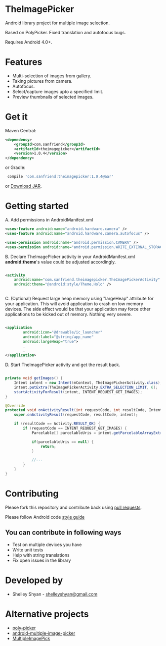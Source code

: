 # TheImagePicker
Android library project for multiple image selection.

Based on PolyPicker. Fixed translation and autofocus bugs.

Requires Android 4.0+.

Features
==========
* Multi-selection of images from gallery.
* Taking pictures from camera.
* Autofocus.
* Select/capture images upto a specified limit.
* Preview thumbnails of selected images.

Get it
==========

Maven Central:

```xml
<dependency>
    <groupId>com.sanfriend</groupId>
    <artifactId>theimagepicker</artifactId>
    <version>1.0.4</version>
</dependency>
```
or Gradle:
```groovy
 compile 'com.sanfriend:theimagepicker:1.0.4@aar'
```
or [Download JAR](https://bintray.com/artifact/download/fotock/maven/com/sanfriend/theimagepicker/1.0.4/theimagepicker-1.0.4-sources.jar).

Getting started
==========

A. Add permissions in AndroidManifest.xml

```xml
<uses-feature android:name="android.hardware.camera" />
<uses-feature android:name="android.hardware.camera.autofocus" />

<uses-permission android:name="android.permission.CAMERA" />
<uses-permission android:name="android.permission.WRITE_EXTERNAL_STORAGE" />
```

B. Declare TheImagePicker activity in your AndroidManifest.xml
   **android:theme**'s value could be adjusted accordingly.

```xml

<activity
    android:name="com.sanfriend.theimagepicker.TheImagePickerActivity"
    android:theme="@android:style/Theme.Holo" />
    
```

C. (Optional) Request large heap memory using "largeHeap" attribute for your application. This will avoid application to
crash on low memory devices. The side effect would be that your application may force
other applications to be kicked out of memory. Nothing very severe.

```xml

<application
        android:icon="@drawable/ic_launcher"
        android:label="@string/app_name"
        android:largeHeap="true">
        .
        .
</application>

```

D. Start TheImagePicker activity and get the result back.

```java

private void getImages() {
    Intent intent = new Intent(mContext, TheImagePickerActivity.class);
    intent.putExtra(TheImagePickerActivity.EXTRA_SELECTION_LIMIT, 6);  // upto 6 images could be selected.
    startActivityForResult(intent, INTENT_REQUEST_GET_IMAGES);
}

@Override
protected void onActivityResult(int requestCode, int resultCode, Intent intent) {
    super.onActivityResult(requestCode, resultCode, intent);

    if (resultCode == Activity.RESULT_OK) {
        if (requestCode == INTENT_REQUEST_GET_IMAGES) {
            Parcelable[] parcelableUris = intent.getParcelableArrayExtra(TheImagePickerActivity.EXTRA_IMAGE_URIS);

            if(parcelableUris == null) {
                return;
            }

            //...
        }
    }
}

```

Contributing
==============

Please fork this repository and contribute back using
[pull requests](https://github.com/fotock/TheImagePicker/pulls).

Please follow Android code [style guide](https://source.android.com/source/code-style.html)

## You can contribute in following ways
 * Test on multiple devices you have
 * Write unit tests
 * Help with string translations
 * Fix open issues in the library

Developed by
============
 * Shelley Shyan - <shelleyshyan@gmail.com>


Alternative projects
==========
* [poly-picker](https://github.com/jaydeepw/poly-picker)
* [android-multiple-image-picker](https://github.com/giljulio/android-multiple-image-picker)
* [MultipleImagePick](https://github.com/luminousman/MultipleImagePick)

